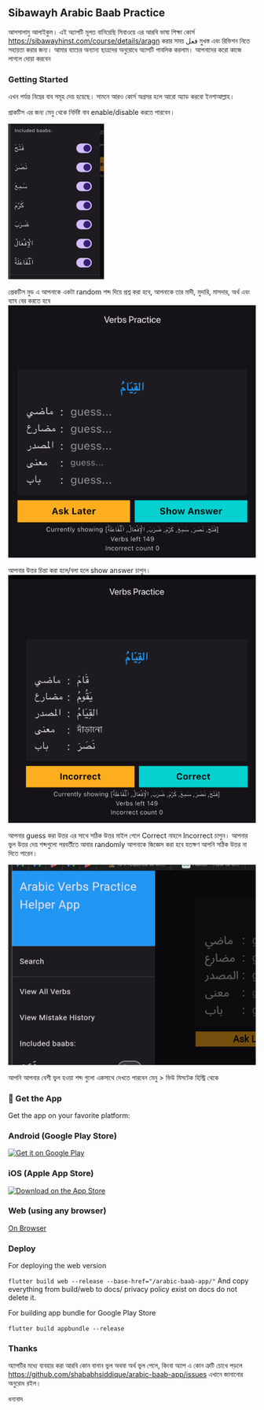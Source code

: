 ## Sibawayh Arabic Baab Practice

আসসালামু আলাইকুম। এই অ্যাপটি মূলত বানিয়েছি সিবাওয়ে এর আরবি ভাষা শিক্ষা কোর্স https://sibawayhinst.com/course/details/aragn করার সময় فعل মুখস্ত এবং রিভিশন নিতে সহায়তা করার জন্য। আমার ব্যাচের অন্যান্য ছাত্রদের অনুরোধে অ্যাপটি পাবলিক করলাম। আপনাদের করো কাজে লাগলে দোয়া করবেন  

### Getting Started

এখন পর্যন্ত নিম্নের বাব সমূহ দেয় হয়েছে। সামনে আরও কোর্স অগ্রসর হলে আরো অ্যাড করবো ইনশাআল্লাহ। 

প্রাকটিস এর জন্য মেনু থেকে নির্দিষ্ট বাব enable/disable করতে পারবেন।

![current_baab.png](docs/assets/current_baab.png)

প্রেকটিস মুড এ আপনাকে একটা random শব্দ দিয়ে প্রশ্ন করা হবে, আপনাকে তার মাদী, মুদারি, মাসদার, অর্থ এবং ব্যাব বের করতে হবে 
![question.png](docs/assets/question.png)

আপনার উত্তর চিন্তা করা হলে/বলা হলে show answer চাপুন। 
![answer.png](docs/assets/answer.png)

আপনার guess করা উত্তর এর সাথে সঠিক উত্তর মাইল গেলে Correct নাহলে Incorrect চাপুন। আপনার ভুল উত্তর দেয় শব্দগুলো পরবর্তীতে আবার randomly আপনাকে জিজ্ঞেস করা হবে যতক্ষণ আপনি সঠিক উত্তর না দিতে পারেন।  

![mistake_history.png](docs/assets/mistake_history.png)

আপনি আপনার বেশী ভুল হওয়া শব্দ গুলো একসাথে দেখতে পারবেন মেনু > ভিউ মিসটেক হিস্ট্রি থেকে 


### 📲 Get the App

Get the app on your favorite platform:

### Android (Google Play Store)
[![Get it on Google Play](https://upload.wikimedia.org/wikipedia/commons/7/78/Google_Play_Store_badge_EN.svg)](https://play.google.com/store/apps/details?id=your.app.package)

### iOS (Apple App Store)
[![Download on the App Store](https://upload.wikimedia.org/wikipedia/commons/3/3c/Download_on_the_App_Store_Badge.svg)](https://apps.apple.com/app/id123456789)

### Web (using any browser)
[On Browser](https://shababhsiddique.github.io/arabic-baab-app/)


### Deploy

For deploying the web version

`
flutter build web --release --base-href="/arabic-baab-app/"
`
And copy everything from build/web to docs/
privacy policy exist on docs do not delete it.

For building app bundle for Google Play Store

`
flutter build appbundle --release
`


### Thanks

অ্যাপটির মধ্যে ব্যবহার করা আরবি কোন বানান ভুল অথবা অর্থ ভুল পেলে, কিংবা অ্যাপ এ কোন ত্রুটি চোখে পড়লে https://github.com/shababhsiddique/arabic-baab-app/issues এখানে জানানোর অনুরোধ রইল। 

ধন্যবাদ 